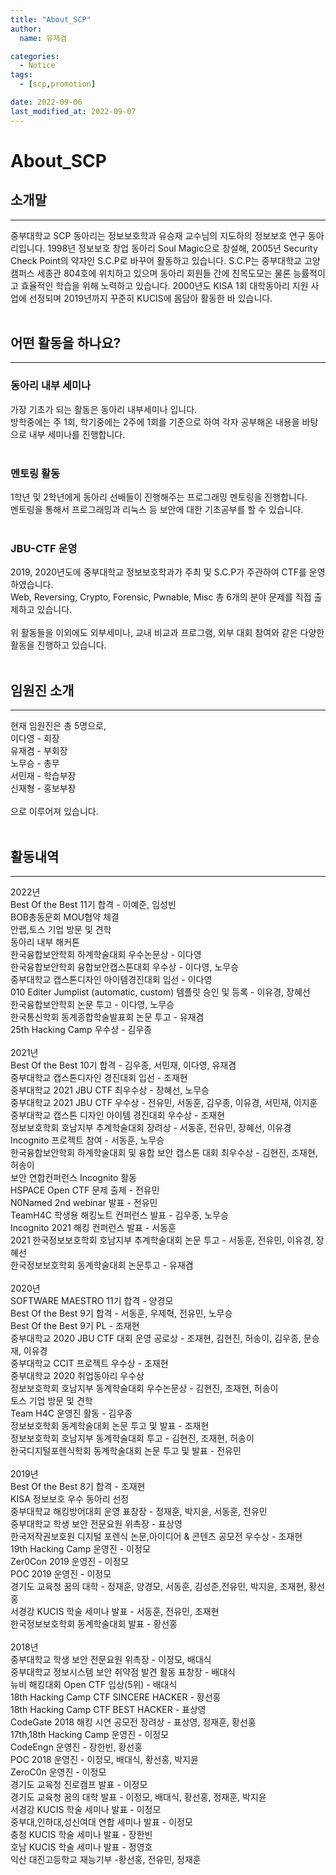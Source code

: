 ```yaml
---
title: "About_SCP"
author:
  name: 유재겸

categories:
  - Notice
tags:
  - [scp,promotion] 

date: 2022-09-06
last_modified_at: 2022-09-07
---
```

# About_SCP


## 소개말
***
중부대학교 SCP 동아리는 정보보호학과 유승재 교수님의 지도하의 정보보호 연구 동아리입니다. 1998년 정보보호 창업 동아리 Soul Magic으로 창설해, 2005년 Security Check Point의 약자인 S.C.P로 바꾸어 활동하고 있습니다. S.C.P는 중부대학교 고양캠퍼스 세종관 804호에 위치하고 있으며 동아리 회원들 간에 친목도모는 물론 능률적이고 효율적인 학습을 위해 노력하고 있습니다. 2000년도 KISA 1회 대학동아리 지원 사업에 선정되며 2019년까지 꾸준히 KUCIS에 몸담아 활동한 바 있습니다.
<br><br>

## 어떤 활동을 하나요?
***
### 동아리 내부 세미나
가장 기초가 되는 활동은 동아리 내부세미나 입니다.<br>
방학중에는 주 1회, 학기중에는 2주에 1회를 기준으로 하여 각자 공부해온 내용을 바탕으로 내부 세미나를 진행합니다.<br>
<span style="color:red">
<br>
### 멘토링 활동
1학년 및 2학년에게 동아리 선배들이 진행해주는 프로그래밍 멘토링을 진행합니다.<br>
멘토링을 통해서 프로그래밍과 리눅스 등 보안에 대한 기초공부를 할 수 있습니다.<br>
<span style="color:red">
<br>
### JBU-CTF 운영
2019, 2020년도에 중부대학교 정보보호학과가 주최 및 S.C.P가 주관하여 CTF를 운영하였습니다.<br>
Web, Reversing, Crypto, Forensic, Pwnable, Misc 총 6개의 분야 문제를 직접 출제하고 있습니다.<br>
<br>
위 활동들을 이외에도 외부세미나, 교내 비교과 프로그램, 외부 대회 참여와 같은 다양한 활동을 진행하고 있습니다.
<br><br>
  
## 임원진 소개
***
현재 임원진은 총 5명으로,
<br>
이다영 - 회장<br>
유재겸 - 부회장<br>
노무승 - 총무<br>
서민재 - 학습부장<br>
신재형 - 홍보부장<br>
<br>
으로 이루어져 있습니다.
<br><br>

## 활동내역
***

2022년
<br>
Best Of the Best 11기 합격 - 이예준, 임성빈<br>
BOB총동문회 MOU협약 체결<br>
안랩,토스 기업 방문 및 견학<br>
동아리 내부 해커톤<br>
한국융합보안학회 하계학술대회 우수논문상 - 이다영<br>
한국융합보안학회 융합보안캡스톤대회 우수상 - 이다영, 노무승<br>
중부대학교 캡스톤디자인 아이템경진대회 입선 - 이다영<br>
010 Editer Jumplist (automatic, custom) 템플릿 승인 및 등록 - 이유경, 장혜선<br>
한국융합보안학회 논문 투고 - 이다영, 노무승<br>
한국통신학회 동계종합학술발표회 논문 투고 - 유재겸<br>
25th Hacking Camp 우수상 - 김우종<br>
<br>
2021년
<br>
Best Of the Best 10기 합격 - 김우종, 서민재, 이다영, 유재겸<br>
중부대학교 캡스톤디자인 경진대회 입선 - 조재현<br>
중부대학교 2021 JBU CTF 최우수상 - 장혜선, 노무승<br>
중부대학교 2021 JBU CTF 우수상 - 전유민, 서동훈, 김우종, 이유경, 서민재, 이지훈<br>
중부대학교 캡스톤 디자인 아이템 경진대회 우수상 - 조재현<br>
정보보호학회 호남지부 추계학술대회 장려상 - 서동훈, 전유민, 장혜선, 이유경<br>
Incognito 프로젝트 참여 - 서동훈, 노무승<br>
한국융합보안학회 하계학술대회 및 융합 보안 캡스톤 대회 최우수상 - 김현진, 조재현, 허송이<br>
보안 연합컨퍼런스 Incognito 활동<br>
HSPACE Open CTF 문제 출제 - 전유민<br>
N0Named 2nd webinar 발표 - 전유민<br>
TeamH4C 학생용 해킹노트 컨퍼런스 발표 - 김우종, 노무승<br>
Incognito 2021 해킹 컨퍼런스 발표 - 서동훈<br>
2021 한국정보보호학회 호남지부 추계학술대회 논문 투고 - 서동훈, 전유민, 이유경, 장혜선<br>
한국정보보호학회 동계학술대회 논문투고 - 유재겸<br>
<br>
2020년
<br>
SOFTWARE MAESTRO 11기 합격 - 양경모<br>
Best Of the Best 9기 합격 - 서동훈, 우제혁, 전유민, 노무승<br>
Best Of the Best 9기 PL - 조재현<br>
중부대학교 2020 JBU CTF 대회 운영 공로상 - 조재현, 김현진, 허송이, 김우종, 문승재, 이유경<br>
중부대학교 CCIT 프로젝트 우수상 - 조재현<br>
중부대학교 2020 취업동아리 우수상<br>
정보보호학회 호남지부 동계학술대회 우수논문상 - 김현진, 조재현, 허송이<br>
토스 기업 방문 및 견학<br>
Team H4C 운영진 활동 - 김우종<br>
정보보호학회 동계학술대회 논문 투고 및 발표 - 조재현<br>
정보보호학회 호남지부 동계학술대회 투고 - 김현진, 조재현, 허송이<br>
한국디지털포렌식학회 동계학술대회 논문 투고 및 발표 - 전유민<br>
<br>
2019년
<br>
Best Of the Best 8기 합격 - 조재현<br>
KISA 정보보호 우수 동아리 선정<br>
중부대학교 해킹방어대회 운영 표창장 - 정재훈, 박지윤, 서동훈, 전유민<br>
중부대학교 학생 보안 전문요원 위촉장 - 표상영<br>
한국저작권보호원 디지털 포렌식 논문,아이디어 & 콘텐츠 공모전 우수상 - 조재현<br>
19th Hacking Camp 운영진 - 이정모<br>
Zer0Con 2019 운영진 - 이정모<br>
POC 2019 운영진 - 이정모<br>
경기도 교육청 꿈의 대학 - 정재훈, 양경모,
서동훈, 김성준,전유민, 박지윤, 조재현, 황선홍<br>
서경강 KUCIS 학술 세미나 발표 - 서동훈, 전유민, 조재현<br>
한국정보보호학회 동계학술대회 발표 - 황선홍<br>
<br>
2018년
<br>
중부대학교 학생 보안 전문요원 위촉장 - 이정모, 배대식<br>
중부대학교 정보시스템 보안 취약점 발견 활동 표창장 - 배대식<br>
뉴비 해킹대회 Open CTF 입상(5위) - 배대식<br>
18th Hacking Camp CTF SINCERE HACKER - 황선홍<br>
18th Hacking Camp CTF BEST HACKER - 표상영<br>
CodeGate 2018 해킹 시연 공모전 장려상 - 표상영, 정재훈, 황선홍<br>
17th,18th Hacking Camp 운영진 - 이정모<br>
CodeEngn 운영진 - 장한빈, 황선홍<br>
POC 2018 운영진 - 이정모, 배대식, 황선홍, 박지윤<br>
ZeroC0n 운영진 - 이정모<br>
경기도 교육청 진로캠프 발표 - 이정모<br>
경기도 교육청 꿈의 대학 발표 - 이정모, 배대식, 황선홍, 정재훈, 박지윤<br>
서경강 KUCIS 학술 세미나 발표 - 이정모<br>
중부대,인하대,성신여대 연합 세미나 발표 - 이정모<br>
충청 KUCIS 학술 세미나 발표 - 장한빈<br>
호남 KUCIS 학술 세미나 발표 - 정영호<br>
익산 대진고등학교 재능기부 -황선홍, 전유민, 정재훈<br>
<br>
